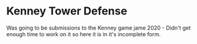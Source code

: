 # Kenney Tower Defense

Was going to be submissions to the Kenney game jame 2020 - Didn't get enough time to work on it so here it is in it's incomplete form.
